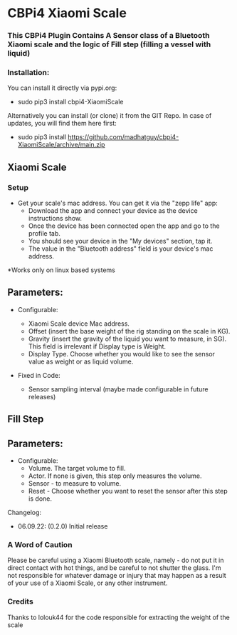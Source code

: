 # CBPi4 Xiaomi Scale

### This CBPi4 Plugin Contains A Sensor class of a Bluetooth Xiaomi scale and the logic of Fill step (filling a vessel with liquid)

### Installation:

You can install it directly via pypi.org:	
- sudo pip3 install cbpi4-XiaomiScale 

Alternatively you can install (or clone) it from the GIT Repo. In case of updates, you will find them here first:
- sudo pip3 install https://github.com/madhatguy/cbpi4-XiaomiScale/archive/main.zip

## Xiaomi Scale

### Setup

- Get your scale's mac address. You can get it via the "zepp life" app:
  - Download the app and connect your device as the device instructions show.
  - Once the device has been connected open the app and go to the profile tab.
  - You should see your device in the "My devices" section, tap it.
  - The value in the "Bluetooth address" field is your device's mac address.

*Works only on linux based systems

## Parameters:

- Configurable:
	- Xiaomi Scale device Mac address.
	- Offset (insert the base weight of the rig standing on the scale in KG).
	- Gravity (insert the gravity of the liquid you want to measure, in SG). This field is irrelevant if Display type is Weight.
	- Display Type. Choose whether you would like to see the sensor value as weight or as liquid volume.
	
- Fixed in Code:
	- Sensor sampling interval (maybe made configurable in future releases)

## Fill Step

## Parameters:

- Configurable:
	- Volume. The target volume to fill.
	- Actor. If none is given, this step only measures the volume.
	- Sensor - to measure to volume.
	- Reset - Choose whether you want to reset the sensor after this step is done.

Changelog:

- 06.09.22: (0.2.0) Initial release

### A Word of Caution

Please be careful using a Xiaomi Bluetooth scale, namely - do not put it in direct contact with hot things, and be careful to not shutter the glass.
I'm not responsible for whatever damage or injury that may happen as a result of your use of a Xiaomi Scale, or any other instrument.

### Credits

Thanks to lolouk44 for the code responsible for extracting the weight of the scale
